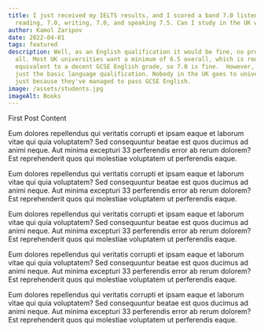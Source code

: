 ```yaml
---
title: I just received my IELTS results, and I scored a band 7.0 listening 6.5,
  reading, 7.0, writing, 7.0, and speaking 7.5. Can I study in the UK with this?
author: Kamol Zaripov
date: 2022-04-01
tags: featured
description: Well, as an English qualification it would be fine, no problem at
  all. Most UK universities want a minimum of 6.5 overall, which is roughly
  equivalent to a decent GCSE English grade, so 7.0 is fine.  However, that is
  just the basic language qualification. Nobody in the UK goes to university
  just because they've managed to pass GCSE English.
image: /assets/students.jpg
imageAlt: Books
---
```


First Post Content

Eum dolores repellendus qui veritatis corrupti et ipsam eaque et laborum vitae qui quia voluptatem? Sed consequuntur beatae est quos ducimus ad animi neque. Aut minima excepturi 33 perferendis error ab rerum dolorem? Est reprehenderit quos qui molestiae voluptatem ut perferendis eaque.

Eum dolores repellendus qui veritatis corrupti et ipsam eaque et laborum vitae qui quia voluptatem? Sed consequuntur beatae est quos ducimus ad animi neque. Aut minima excepturi 33 perferendis error ab rerum dolorem? Est reprehenderit quos qui molestiae voluptatem ut perferendis eaque.

Eum dolores repellendus qui veritatis corrupti et ipsam eaque et laborum vitae qui quia voluptatem? Sed consequuntur beatae est quos ducimus ad animi neque. Aut minima excepturi 33 perferendis error ab rerum dolorem? Est reprehenderit quos qui molestiae voluptatem ut perferendis eaque.

Eum dolores repellendus qui veritatis corrupti et ipsam eaque et laborum vitae qui quia voluptatem? Sed consequuntur beatae est quos ducimus ad animi neque. Aut minima excepturi 33 perferendis error ab rerum dolorem? Est reprehenderit quos qui molestiae voluptatem ut perferendis eaque.

Eum dolores repellendus qui veritatis corrupti et ipsam eaque et laborum vitae qui quia voluptatem? Sed consequuntur beatae est quos ducimus ad animi neque. Aut minima excepturi 33 perferendis error ab rerum dolorem? Est reprehenderit quos qui molestiae voluptatem ut perferendis eaque.
